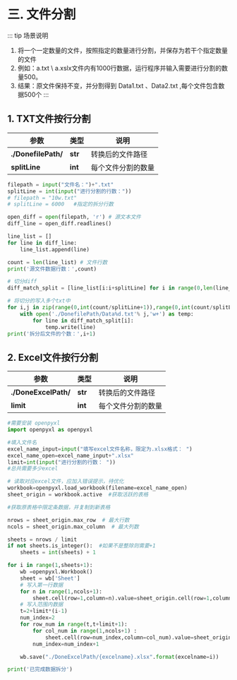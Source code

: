 # 三. 文件分割

::: tip 场景说明

1. 将一个一定数量的文件，按照指定的数量进行分割，并保存为若干个指定数量的文件
2. 例如：a.txt \ a.xslx文件内有1000行数据，运行程序并输入需要进行分割的数量500。
3. 结果：原文件保持不变，并分割得到 Data1.txt 、Data2.txt ,每个文件包含数据500个
   :::

## 1. TXT文件按行分割

| 参数 | 类型 |说明 |
|-----|-----|-----|
|  **./DonefilePath/**  | **str** | 转换后的文件路径 |
|   **splitLine**  | **int** | 每个文件分割的数量 |

```py
filepath = input("文件名：")+".txt"
splitLine = int(input("进行分割的行数："))
# filepath = "10w.txt"
# splitLine = 6000   #指定的拆分行数

open_diff = open(filepath, 'r') # 源文本文件
diff_line = open_diff.readlines()

line_list = []
for line in diff_line:
    line_list.append(line)

count = len(line_list) # 文件行数
print('源文件数据行数：',count)

# 切分diff
diff_match_split = [line_list[i:i+splitLine] for i in range(0,len(line_list),splitLine)]# 每个文件的数据行数

# 将切分的写入多个txt中
for i,j in zip(range(0,int(count/splitLine+1)),range(0,int(count/splitLine+1))): # 写入txt，计算需要写入的文件数
    with open('./DonefilePath/Data%d.txt'% j,'w+') as temp:
        for line in diff_match_split[i]:
            temp.write(line)
print('拆分后文件的个数：',i+1)
```

## 2. Excel文件按行分割

| 参数 | 类型 |说明 |
|-----|-----|-----|
|  **./DoneExcelPath/**  | **str** | 转换后的文件路径 |
|   **limit**  | **int** | 每个文件分割的数量 |


```py
#需要安装 openpyxl 
import openpyxl as openpyxl

#填入文件名
excel_name_input=input("填写excel文件名称，限定为.xlsx格式： ")
excel_name_open=excel_name_input+".xlsx"
limit=int(input("进行分割的行数： "))
#总共需要多少excel

# 读取对应excel文件，应加入错误提示，待优化
workbook=openpyxl.load_workbook(filename=excel_name_open)
sheet_origin = workbook.active  #获取活跃的表格

#获取原表格中限定条数据，并复制到新表格

nrows = sheet_origin.max_row  # 最大行数
ncols = sheet_origin.max_column  # 最大列数

sheets = nrows / limit
if not sheets.is_integer():  #如果不是整除则需要+1
	sheets = int(sheets) + 1

for i in range(1,sheets+1):
	wb =openpyxl.Workbook()
	sheet = wb['Sheet']
	# 写入第一行数据
	for n in range(1,ncols+1):
		sheet.cell(row=1,column=n).value=sheet_origin.cell(row=1,column=n).value
	# 写入范围内数据
	t=2+limit*(i-1)
	num_index=2
	for row_num in range(t,t+limit+1):
		for col_num in range(1,ncols+1) :
			sheet.cell(row=num_index,column=col_num).value=sheet_origin.cell(row=row_num,column=col_num).value
		num_index=num_index+1

	wb.save("./DoneExcelPath/{excelname}.xlsx".format(excelname=i))

print('已完成数据拆分')
```